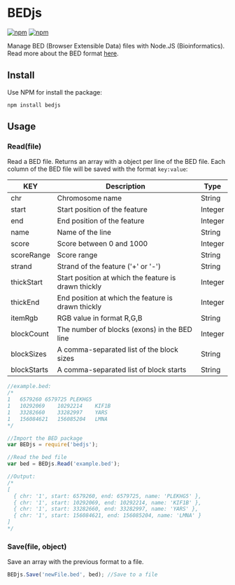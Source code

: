 # BEDjs

[![npm](https://img.shields.io/npm/v/bedjs.svg?style=flat-square)](https://www.npmjs.com/package/bedjs)
[![npm](https://img.shields.io/npm/dt/bedjs.svg?style=flat-square)](https://www.npmjs.com/package/bedjs)

Manage BED (Browser Extensible Data) files with Node.JS (Bioinformatics). Read more about the BED format [here](https://genome.ucsc.edu/FAQ/FAQformat.html#format1).

## Install

Use NPM for install the package:

```
npm install bedjs
```

## Usage

### Read(file)

Read a BED file. Returns an array with a object per line of the BED file. Each column of the BED file will be saved with the format `key:value`:

| KEY | Description | Type |
|-----|-------------|------|
| chr | Chromosome name | String |
| start | Start position of the feature | Integer |
| end | End position of the feature | Integer |
| name | Name of the line | String |
| score | Score between 0 and 1000 | Integer |
| scoreRange | Score range | String |
| strand | Strand of the feature ('+' or '-') | String |
| thickStart | Start position at which the feature is drawn thickly | Integer |
| thickEnd | End position at which the feature is drawn thickly | Integer |
| itemRgb | RGB value in format R,G,B | String |
| blockCount | The number of blocks (exons) in the BED line | Integer |
| blockSizes | A comma-separated list of the block sizes | String |
| blockStarts | A comma-separated list of block starts | String |


```javascript
//example.bed:
/*
1	6579260	6579725	PLEKHG5
1	10292069	10292214	KIF1B
1	33282660	33282997	YARS
1	156084621	156085204	LMNA
*/

//Import the BED package
var BEDjs = require('bedjs');

//Read the bed file
var bed = BEDjs.Read('example.bed');

//Output:
/*
[
  { chr: '1', start: 6579260, end: 6579725, name: 'PLEKHG5' },
  { chr: '1', start: 10292069, end: 10292214, name: 'KIF1B' },
  { chr: '1', start: 33282660, end: 33282997, name: 'YARS' },
  { chr: '1', start: 156084621, end: 156085204, name: 'LMNA' }
]
*/
```

### Save(file, object)

Save an array with the previous format to a file.

```javascript
BEDjs.Save('newFile.bed', bed); //Save to a file
```
